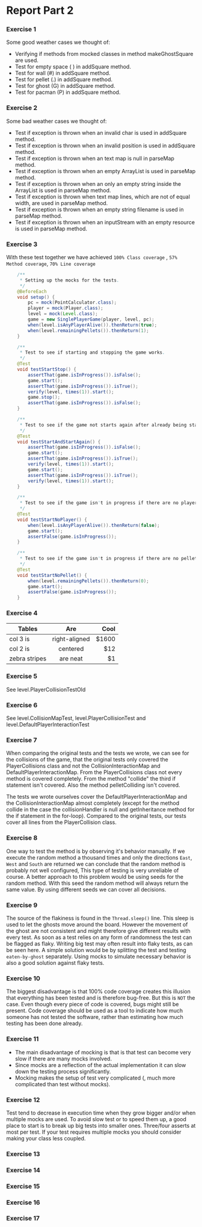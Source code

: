 # Report Part 2

### Exercise 1
Some good weather cases we thought of:
 - Verifying if methods from mocked classes in method makeGhostSquare are used.
 - Test for empty space ( ) in addSquare method.
 - Test for wall (#) in addSquare method.
 - Test for pellet (.) in addSquare method.
 - Test for ghost (G) in addSquare method.
 - Test for pacman (P) in addSquare method.

 
### Exercise 2
Some bad weather cases we thought of:
 - Test if exception is thrown when an invalid char is used in addSquare method.
 - Test if exception is thrown when an invalid position is used in addSquare method.
 - Test if exception is thrown when an text map is null in parseMap method.
 - Test if exception is thrown when an empty ArrayList is used in parseMap method.
 - Test if exception is thrown when an only an empty string inside 
 the ArrayList is used in parseMap method.
 - Test if exception is thrown when text map lines, which are not of equal width,
  are used in parseMap method.
 - Test if exception is thrown when an empty string filename is used in parseMap method.
 - Test if exception is thrown when an inputStream with an empty resource is used in parseMap method.
 
### Exercise 3
With these test together we have achieved `100% Class coverage`
, `57% Method coverage`, `70% Line coverage` 
```java
    /**
     * Setting up the mocks for the tests.
     */
    @BeforeEach
    void setup() {
        pc = mock(PointCalculator.class);
        player = mock(Player.class);
        level = mock(Level.class);
        game = new SinglePlayerGame(player, level, pc);
        when(level.isAnyPlayerAlive()).thenReturn(true);
        when(level.remainingPellets()).thenReturn(1);
    }

    /**
     * Test to see if starting and stopping the game works.
     */
    @Test
    void testStartStop() {
        assertThat(game.isInProgress()).isFalse();
        game.start();
        assertThat(game.isInProgress()).isTrue();
        verify(level, times(1)).start();
        game.stop();
        assertThat(game.isInProgress()).isFalse();
    }

    /**
     * Test to see if the game not starts again after already being started.
     */
    @Test
    void testStartAndStartAgain() {
        assertThat(game.isInProgress()).isFalse();
        game.start();
        assertThat(game.isInProgress()).isTrue();
        verify(level, times(1)).start();
        game.start();
        assertThat(game.isInProgress()).isTrue();
        verify(level, times(1)).start();
    }

    /**
     * Test to see if the game isn't in progress if there are no players.
     */
    @Test
    void testStartNoPlayer() {
        when(level.isAnyPlayerAlive()).thenReturn(false);
        game.start();
        assertFalse(game.isInProgress());
    }

    /**
     * Test to see if the game isn't in progress if there are no pellets.
     */
    @Test
    void testStartNoPellet() {
        when(level.remainingPellets()).thenReturn(0);
        game.start();
        assertFalse(game.isInProgress());
    }
```
### Exercise 4
| Tables        | Are           | Cool  |
| ------------- |:-------------:| -----:|
| col 3 is      | right-aligned | $1600 |
| col 2 is      | centered      |   $12 |
| zebra stripes | are neat      |    $1 |


### Exercise 5
See level.PlayerCollisionTestOld

### Exercise 6
See level.CollisionMapTest, level.PlayerCollisionTest and level.DefaultPlayerInteractionTest

### Exercise 7
When comparing the original tests and the tests we wrote, 
we can see for the collisions of the game, that the original tests 
only covered the PlayerCollisions class and not the CollisionInteractionMap and DefaultPlayerInteractionMap.
From the PlayerCollisions class not every method is covered completely.
From the method "collide" the third if statement isn't covered. Also the method pelletColliding isn't covered.

The tests we wrote ourselves cover the DefaultPlayerInteractionMap and the CollisionInteractionMap almost completely 
(except for the method collide in the case the collisionHandler is null 
and getInheritance method for the if statement in the for-loop).
Compared to the original tests, our tests cover all lines from the PlayerCollision class.


### Exercise 8
One way to test the method is by observing it's behavior manually. If we execute the random method a thousand
times and only the directions `East`, `West` and `South` are returned we can conclude that the random method
is probably not well configured, This type of testing is very unreliable of course. A better approach to
this problem would be using seeds for the random method. With this seed the random method will always return
the same value. By using different seeds we can cover all decisions.


### Exercise 9
The source of the flakiness is found in the `Thread.sleep()` line. This sleep is used to let the ghosts move
around the board. However the movement of the ghost are not consistent and might therefore give different results
with every test. As soon as a test relies on any form of randomness the test can be flagged as flaky. Writing big
test may often result into flaky tests, as can be seen here. A simple solution would be by splitting the test and
testing `eaten-by-ghost` separately. Using mocks to simulate necessary behavior is also a good solution against
flaky tests.


### Exercise 10
The biggest disadvantage is that 100% code coverage creates this illusion that everything has been tested and is
therefore bug-free. But this is `NOT` the case. Even though every piece of code is covered, bugs might still be
present. Code coverage should be used as a tool to indicate how much someone has not tested the software,
rather than estimating how much testing has been done already.


### Exercise 11
- The main disadvantage of mocking is that is that test can become very slow if there are many mocks involved.
- Since mocks are a reflection of the actual implementation it can slow down the testing process significantly.
- Mocking makes the setup of test very complicated (, much more complicated than test without mocks).


### Exercise 12
Test tend to decrease in execution time when they grow bigger and/or when multiple mocks are used. To
avoid slow test or to speed them up, a good place to start is to break up big tests into smaller ones. Three/four
asserts at most per test. If your test requires multiple mocks you should consider making your class less coupled.


### Exercise 13

### Exercise 14 

### Exercise 15

### Exercise 16

### Exercise 17